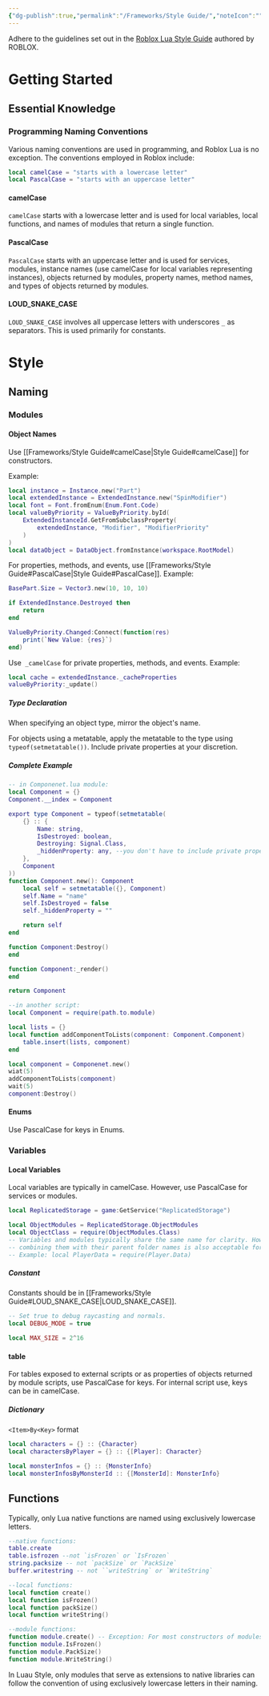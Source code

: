 ```yaml
---
{"dg-publish":true,"permalink":"/Frameworks/Style Guide/","noteIcon":"","updated":"2023-12-21T09:28:50.733+09:00"}
---
```


Adhere to the guidelines set out in the [Roblox Lua Style Guide](https://roblox.github.io/lua-style-guide/) authored by ROBLOX.
# Getting Started

## Essential Knowledge

### Programming Naming Conventions

Various naming conventions are used in programming, and Roblox Lua is no exception. The conventions employed in Roblox include:

```lua
local camelCase = "starts with a lowercase letter"
local PascalCase = "starts with an uppercase letter"
```
#### camelCase
`camelCase` starts with a lowercase letter and is used for local variables, local functions, and names of modules that return a single function.

#### PascalCase
`PascalCase` starts with an uppercase letter and is used for services, modules, instance names (use camelCase for local variables representing instances), objects returned by modules, property names, method names, and types of objects returned by modules.

#### LOUD_SNAKE_CASE
`LOUD_SNAKE_CASE` involves all uppercase letters with underscores `_` as separators.
This is used primarily for constants.
# Style

## Naming

### Modules

#### Object Names

Use [[Frameworks/Style Guide#camelCase\|Style Guide#camelCase]] for constructors.

Example:
```lua
local instance = Instance.new("Part")
local extendedInstance = ExtendedInstance.new("SpinModifier")
local font = Font.fromEnum(Enum.Font.Code)
local valueByPriority = ValueByPriority.byId(
	ExtendedInstanceId.GetFromSubclassProperty(
		extendedInstance, "Modifier", "ModifierPriority"
	)
)
local dataObject = DataObject.fromInstance(workspace.RootModel)
```

For properties, methods, and events, use [[Frameworks/Style Guide#PascalCase\|Style Guide#PascalCase]]. 
Example:
```lua
BasePart.Size = Vector3.new(10, 10, 10)

if ExtendedInstance.Destroyed then
	return
end

ValueByPriority.Changed:Connect(function(res)
	print(`New Value: {res}`)
end)
```

Use` _camelCase` for private properties, methods, and events. 
Example:
```lua
local cache = extendedInstance._cacheProperties
valueByPriority:_update()
```

##### Type Declaration

When specifying an object type, mirror the object's name.

For objects using a metatable, apply the metatable to the type using `typeof(setmetatable())`. Include private properties at your discretion.
##### Complete Example
```lua
-- in Componenet.lua module:
local Component = {}
Component.__index = Component

export type Component = typeof(setmetatable(
	{} :: {
		Name: string,
		IsDestroyed: boolean,
		Destroying: Signal.Class,
		_hiddenProperty: any, --you don't have to include private properties.
	},
	Component
))
function Component.new(): Component
	local self = setmetatable({}, Component)
	self.Name = "name"
	self.IsDestroyed = false
	self._hiddenProperty = ""

	return self
end

function Component:Destroy()
end

function Component:_render()
end

return Component

--in another script:
local Component = require(path.to.module)

local lists = {}
local function addComponentToLists(component: Component.Component)
	table.insert(lists, component)
end

local component = Componenet.new()
wiat(5)
addComponentToLists(component)
wait(5)
component:Destroy()
```

#### Enums
Use PascalCase for keys in Enums.
### Variables

#### Local Variables

Local variables are typically in camelCase.
However, use PascalCase for services or modules.
```lua
local ReplicatedStorage = game:GetService("ReplicatedStorage")

local ObjectModules = ReplicatedStorage.ObjectModules
local ObjectClass = require(ObjectModules.Class)
-- Variables and modules typically share the same name for clarity. However, 
-- combining them with their parent folder names is also acceptable for better context.
-- Example: local PlayerData = require(Player.Data)
```
##### Constant
Constants should be in [[Frameworks/Style Guide#LOUD_SNAKE_CASE\|LOUD_SNAKE_CASE]].
```lua
-- Set true to debug raycasting and normals.
local DEBUG_MODE = true

local MAX_SIZE = 2^16
```
#### table

For tables exposed to external scripts or as properties of objects returned by module scripts, use PascalCase for keys. For internal script use, keys can be in camelCase.

##### Dictionary

`<Item>By<Key>` format
```lua
local characters = {} :: {Character}
local charactersByPlayer = {} :: {[Player]: Character}

local monsterInfos = {} :: {MonsterInfo}
local monsterInfosByMonsterId :: {[MonsterId]: MonsterInfo}
```

## Functions

Typically, only Lua native functions are named using exclusively lowercase letters.
```lua
--native functions:
table.create
table.isfrozen --not `isFrozen` or `IsFrozen`
string.packsize -- not `packSize` or `PackSize`
buffer.writestring -- not ``writeString` or `WriteString`

--local functions:
local function create()
local function isFrozen()
local function packSize()
local function writeString()

--module functions:
function module.create() -- Exception: For most constructors of modules, use camelCase
function module.IsFrozen()
function module.PackSize()
function module.WriteString()
```

In Luau Style, only modules that serve as extensions to native libraries can follow the convention of using exclusively lowercase letters in their naming.

